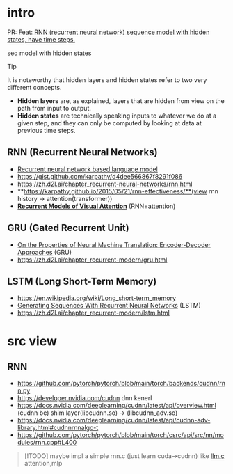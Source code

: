 # intro
PR: [Feat: RNN (recurrent neural network) sequence model with hidden states, have time steps.](https://github.com/ai-bot-pro/baby-llm/pull/2)

seq model with hidden states
> [!TIP]
> It is noteworthy that hidden layers and hidden states refer to two very different concepts. 
> - **Hidden layers** are, as explained, layers that are hidden from view on the path from input to output. 
> - **Hidden states** are technically speaking inputs to whatever we do at a given step, and they can only be computed by looking at data at previous time steps. 


## RNN (Recurrent Neural Networks)
- [Recurrent neural network based language model](https://www.fit.vut.cz/research/group/speech/public/publi/2010/mikolov_interspeech2010_IS100722.pdf)
- https://gist.github.com/karpathy/d4dee566867f8291f086 
- https://zh.d2l.ai/chapter_recurrent-neural-networks/rnn.html
- **https://karpathy.github.io/2015/05/21/rnn-effectiveness/**(view rnn history -> attention(transformer))
- [**Recurrent Models of Visual Attention**](https://arxiv.org/abs/1406.6247) (RNN+attention)

## GRU (Gated Recurrent Unit)
- [On the Properties of Neural Machine Translation: Encoder-Decoder Approaches](https://arxiv.org/abs/1409.1259) (GRU)
- https://zh.d2l.ai/chapter_recurrent-modern/gru.html

## LSTM (Long Short-Term Memory)
- https://en.wikipedia.org/wiki/Long_short-term_memory
- [Generating Sequences With Recurrent Neural Networks](https://arxiv.org/abs/1308.0850) (LSTM)
- https://zh.d2l.ai/chapter_recurrent-modern/lstm.html

# src view
## RNN
- https://github.com/pytorch/pytorch/blob/main/torch/backends/cudnn/rnn.py
- https://developer.nvidia.com/cudnn dnn kenerl
- https://docs.nvidia.com/deeplearning/cudnn/latest/api/overview.html (cudnn be) shim layer(libcudnn.so) -> (libcudnn_adv.so)
- https://docs.nvidia.com/deeplearning/cudnn/latest/api/cudnn-adv-library.html#cudnnrnnalgo-t
- https://github.com/pytorch/pytorch/blob/main/torch/csrc/api/src/nn/modules/rnn.cpp#L400

> [!TODO] maybe impl a simple rnn.c (just learn cuda->cudnn) like [llm.c](https://github.com/karpathy/llm.c) attention,mlp
